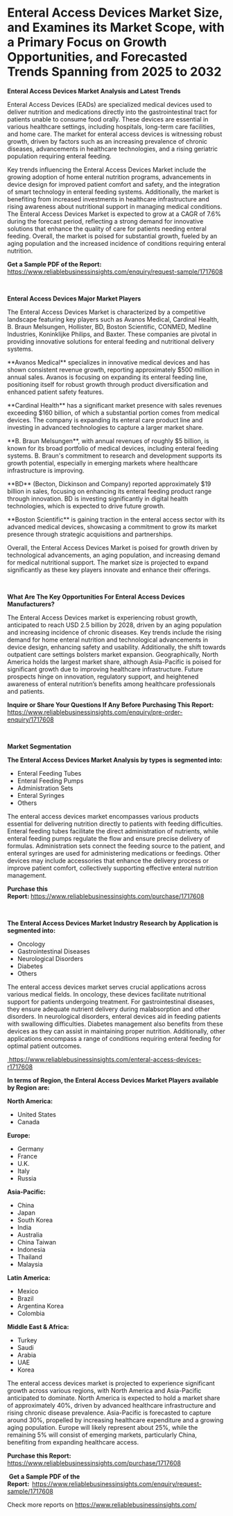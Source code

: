 <p><h1>Enteral Access Devices Market Size, and Examines its Market Scope, with a Primary Focus on Growth Opportunities, and Forecasted Trends Spanning from 2025 to 2032</h1></p><p><strong>Enteral Access Devices Market Analysis and Latest Trends</strong></p>
<p><p>Enteral Access Devices (EADs) are specialized medical devices used to deliver nutrition and medications directly into the gastrointestinal tract for patients unable to consume food orally. These devices are essential in various healthcare settings, including hospitals, long-term care facilities, and home care. The market for enteral access devices is witnessing robust growth, driven by factors such as an increasing prevalence of chronic diseases, advancements in healthcare technologies, and a rising geriatric population requiring enteral feeding.</p><p>Key trends influencing the Enteral Access Devices Market include the growing adoption of home enteral nutrition programs, advancements in device design for improved patient comfort and safety, and the integration of smart technology in enteral feeding systems. Additionally, the market is benefiting from increased investments in healthcare infrastructure and rising awareness about nutritional support in managing medical conditions. The Enteral Access Devices Market is expected to grow at a CAGR of 7.6% during the forecast period, reflecting a strong demand for innovative solutions that enhance the quality of care for patients needing enteral feeding. Overall, the market is poised for substantial growth, fueled by an aging population and the increased incidence of conditions requiring enteral nutrition.</p></p>
<p><strong>Get a Sample PDF of the Report:&nbsp;</strong> <a href="https://www.reliablebusinessinsights.com/enquiry/request-sample/1717608?utm_campaign=3002&utm_medium=2&utm_source=Github&utm_content=ia&utm_term=04032025&utm_id=enteral-access-devices">https://www.reliablebusinessinsights.com/enquiry/request-sample/1717608</a></p>
<p>&nbsp;</p>
<p><strong>Enteral Access Devices Major Market Players</strong></p>
<p><p>The Enteral Access Devices Market is characterized by a competitive landscape featuring key players such as Avanos Medical, Cardinal Health, B. Braun Melsungen, Hollister, BD, Boston Scientific, CONMED, Medline Industries, Koninklijke Philips, and Baxter. These companies are pivotal in providing innovative solutions for enteral feeding and nutritional delivery systems.</p><p>**Avanos Medical** specializes in innovative medical devices and has shown consistent revenue growth, reporting approximately $500 million in annual sales. Avanos is focusing on expanding its enteral feeding line, positioning itself for robust growth through product diversification and enhanced patient safety features.</p><p>**Cardinal Health** has a significant market presence with sales revenues exceeding $160 billion, of which a substantial portion comes from medical devices. The company is expanding its enteral care product line and investing in advanced technologies to capture a larger market share.</p><p>**B. Braun Melsungen**, with annual revenues of roughly $5 billion, is known for its broad portfolio of medical devices, including enteral feeding systems. B. Braun's commitment to research and development supports its growth potential, especially in emerging markets where healthcare infrastructure is improving.</p><p>**BD** (Becton, Dickinson and Company) reported approximately $19 billion in sales, focusing on enhancing its enteral feeding product range through innovation. BD is investing significantly in digital health technologies, which is expected to drive future growth.</p><p>**Boston Scientific** is gaining traction in the enteral access sector with its advanced medical devices, showcasing a commitment to grow its market presence through strategic acquisitions and partnerships.</p><p>Overall, the Enteral Access Devices Market is poised for growth driven by technological advancements, an aging population, and increasing demand for medical nutritional support. The market size is projected to expand significantly as these key players innovate and enhance their offerings.</p></p>
<p>&nbsp;</p>
<p><strong>What Are The Key Opportunities For Enteral Access Devices Manufacturers?</strong></p>
<p><p>The Enteral Access Devices market is experiencing robust growth, anticipated to reach USD 2.5 billion by 2028, driven by an aging population and increasing incidence of chronic diseases. Key trends include the rising demand for home enteral nutrition and technological advancements in device design, enhancing safety and usability. Additionally, the shift towards outpatient care settings bolsters market expansion. Geographically, North America holds the largest market share, although Asia-Pacific is poised for significant growth due to improving healthcare infrastructure. Future prospects hinge on innovation, regulatory support, and heightened awareness of enteral nutrition’s benefits among healthcare professionals and patients.</p></p>
<p><strong>Inquire or Share Your Questions If Any Before Purchasing This Report:</strong> <a href="https://www.reliablebusinessinsights.com/enquiry/pre-order-enquiry/1717608?utm_campaign=3002&utm_medium=2&utm_source=Github&utm_content=ia&utm_term=04032025&utm_id=enteral-access-devices">https://www.reliablebusinessinsights.com/enquiry/pre-order-enquiry/1717608</a></p>
<p>&nbsp;</p>
<p><strong>Market Segmentation</strong></p>
<p><strong>The Enteral Access Devices Market Analysis by types is segmented into:</strong></p>
<p><ul><li>Enteral Feeding Tubes</li><li>Enteral Feeding Pumps</li><li>Administration Sets</li><li>Enteral Syringes</li><li>Others</li></ul></p>
<p><p>The enteral access devices market encompasses various products essential for delivering nutrition directly to patients with feeding difficulties. Enteral feeding tubes facilitate the direct administration of nutrients, while enteral feeding pumps regulate the flow and ensure precise delivery of formulas. Administration sets connect the feeding source to the patient, and enteral syringes are used for administering medications or feedings. Other devices may include accessories that enhance the delivery process or improve patient comfort, collectively supporting effective enteral nutrition management.</p></p>
<p><strong>Purchase this Report:&nbsp;</strong><a href="https://www.reliablebusinessinsights.com/purchase/1717608?utm_campaign=3002&utm_medium=2&utm_source=Github&utm_content=ia&utm_term=04032025&utm_id=enteral-access-devices">https://www.reliablebusinessinsights.com/purchase/1717608</a></p>
<p>&nbsp;</p>
<p><strong>The Enteral Access Devices Market Industry Research by Application is segmented into:</strong></p>
<p><ul><li>Oncology</li><li>Gastrointestinal Diseases</li><li>Neurological Disorders</li><li>Diabetes</li><li>Others</li></ul></p>
<p><p>The enteral access devices market serves crucial applications across various medical fields. In oncology, these devices facilitate nutritional support for patients undergoing treatment. For gastrointestinal diseases, they ensure adequate nutrient delivery during malabsorption and other disorders. In neurological disorders, enteral devices aid in feeding patients with swallowing difficulties. Diabetes management also benefits from these devices as they can assist in maintaining proper nutrition. Additionally, other applications encompass a range of conditions requiring enteral feeding for optimal patient outcomes.</p></p>
<p><a href="https://www.reliablebusinessinsights.com/enteral-access-devices-r1717608?utm_campaign=3002&utm_medium=2&utm_source=Github&utm_content=ia&utm_term=04032025&utm_id=enteral-access-devices">&nbsp;https://www.reliablebusinessinsights.com/enteral-access-devices-r1717608</a></p>
<p><strong>In terms of Region, the Enteral Access Devices Market Players available by Region are:</strong></p>
<p>
    <p> <strong> North America: </strong>
        <ul>
            <li>United States</li>
            <li>Canada</li>
        </ul>
        </p> 
    <p> <strong> Europe: </strong>
        <ul>
            <li>Germany</li>
            <li>France</li>
            <li>U.K.</li>
            <li>Italy</li>
            <li>Russia</li>
        </ul>
        </p> 
    <p> <strong> Asia-Pacific: </strong>
        <ul>
            <li>China</li>
            <li>Japan</li>
            <li>South Korea</li>
            <li>India</li>
            <li>Australia</li>
            <li>China Taiwan</li>
            <li>Indonesia</li>
            <li>Thailand</li>
            <li>Malaysia</li>
        </ul>
        </p> 
    <p> <strong> Latin America: </strong>
        <ul>
            <li>Mexico</li>
            <li>Brazil</li>
            <li>Argentina Korea</li>
            <li>Colombia</li>
        </ul>
        </p> 
    <p> <strong> Middle East & Africa: </strong>
        <ul>
            <li>Turkey</li>
            <li>Saudi</li>
            <li>Arabia</li>
            <li>UAE</li>
            <li>Korea</li>
        </ul>
    </p>
    </p>
<p><p>The enteral access devices market is projected to experience significant growth across various regions, with North America and Asia-Pacific anticipated to dominate. North America is expected to hold a market share of approximately 40%, driven by advanced healthcare infrastructure and rising chronic disease prevalence. Asia-Pacific is forecasted to capture around 30%, propelled by increasing healthcare expenditure and a growing aging population. Europe will likely represent about 25%, while the remaining 5% will consist of emerging markets, particularly China, benefiting from expanding healthcare access.</p></p>
<p><strong>Purchase this Report: </strong><a href="https://www.reliablebusinessinsights.com/purchase/1717608?utm_campaign=3002&utm_medium=2&utm_source=Github&utm_content=ia&utm_term=04032025&utm_id=enteral-access-devices">https://www.reliablebusinessinsights.com/purchase/1717608</a></p>
<p>&nbsp;<strong>Get a Sample PDF of the Report:&nbsp;&nbsp;</strong><a href="https://www.reliablebusinessinsights.com/enquiry/request-sample/1717608?utm_campaign=3002&utm_medium=2&utm_source=Github&utm_content=ia&utm_term=04032025&utm_id=enteral-access-devices">https://www.reliablebusinessinsights.com/enquiry/request-sample/1717608</a></p>
<p><strong></strong></p>
<p>Check more reports on <a href="https://www.reliablebusinessinsights.com/?utm_campaign=3002&utm_medium=2&utm_source=Github&utm_content=ia&utm_term=04032025&utm_id=enteral-access-devices">https://www.reliablebusinessinsights.com/</a></p>